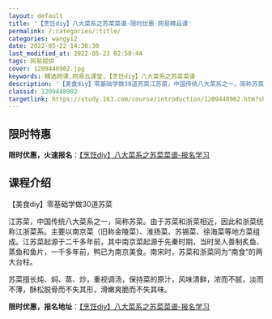 ```yaml
---
layout: default
title: '【烹饪diy】八大菜系之苏菜菜谱-限时优惠-网易精品课'
permalink: /:categories/:title/
categories: wangyi2
date: 2022-05-22 14:30:30
last_modified_at: 2022-05-23 02:50:44
tags: 网易提供
cover: 1209448902.jpg
keywords: 精选网课,网易云课堂,【烹饪diy】八大菜系之苏菜菜谱
description: '【美食diy】零基础学做30道苏菜江苏菜，中国传统八大菜系之一，简称苏菜。由于苏菜和浙菜相近，因此和浙菜统称江浙菜系。主'
classid: 1209448902
targetlink: https://study.163.com/course/introduction/1209448902.htm?share=1&shareId=1025206652&utm_campaign=share&utm_medium=iphoneShare&utm_source=&utm_u=1025206652
---
```


## 限时特惠

**限时优惠，火速报名**：[【烹饪diy】八大菜系之苏菜菜谱-报名学习](https://study.163.com/course/introduction/1209448902.htm?share=1&shareId=1025206652&utm_campaign=share&utm_medium=iphoneShare&utm_source=&utm_u=1025206652)

## 课程介绍

【美食diy】零基础学做30道苏菜

江苏菜，中国传统八大菜系之一，简称苏菜。由于苏菜和浙菜相近，因此和浙菜统称江浙菜系。主要以南京菜（旧称金陵菜）、淮扬菜、苏锡菜、徐海菜等地方菜组成。江苏菜起源于二千多年前，其中南京菜起源于先秦时期，当时吴人善制炙鱼、蒸鱼和鱼片，一千多年前，鸭已为南京美食。南宋时，苏菜和浙菜同为“南食”的两大台柱。

苏菜擅长炖、焖、蒸、炒，重视调汤，保持菜的原汁，风味清鲜，浓而不腻，淡而不薄，酥松脱骨而不失其形，滑嫩爽脆而不失其味。

**限时优惠，报名地址**：[【烹饪diy】八大菜系之苏菜菜谱-报名学习](https://study.163.com/course/introduction/1209448902.htm?share=1&shareId=1025206652&utm_campaign=share&utm_medium=iphoneShare&utm_source=&utm_u=1025206652)

